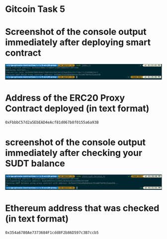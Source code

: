 
# Gitcoin Task 5

# Screenshot of the console output immediately after deploying smart contract
<img src="./deploy.png">

# Address of the ERC20 Proxy Contract deployed (in text format)

```sh
0xFbbbC57d2a5EbEAD4eAcf81d067b8f0155a6a93B
```

# screenshot of the console output immediately after checking your SUDT balance 
<img src="./check_balance.png">

# Ethereum address that was checked (in text format)

```sh
0x354a6780Ae7373684F1cdd8F2b86D597c3B7ccb5
```


